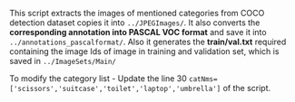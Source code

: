 This script extracts the images of mentioned categories from COCO detection dataset copies it into `../JPEGImages/`. 
It also converts the **corresponding annotation into PASCAL VOC format** and save it into `../annotations_pascalformat/`.
Also it generates the **train/val.txt** required containing the image Ids of image in training and validation set, which is saved in `../ImageSets/Main/`

To modify the category list
	- Update the line 30 `catNms=['scissors','suitcase','toilet','laptop','umbrella']` of the script.
